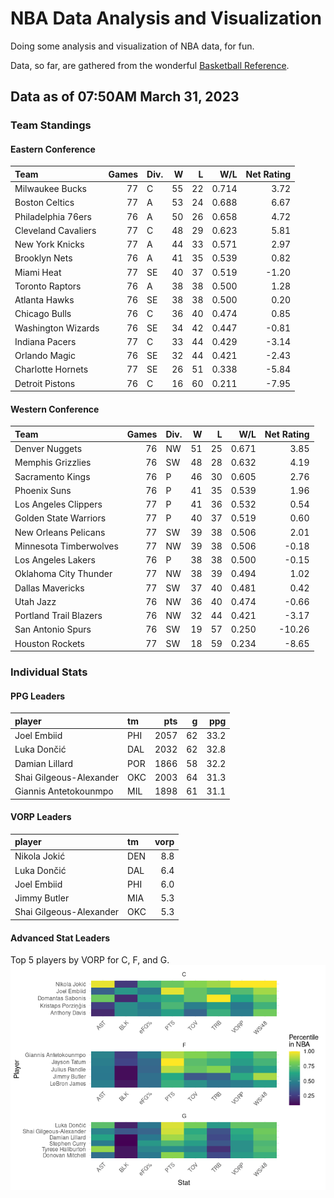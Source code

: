 # NBA Data Analysis and Visualization

Doing some analysis and visualization of NBA data, for fun.

Data, so far, are gathered from the wonderful [Basketball
Reference](https://www.basketball-reference.com/).

## Data as of 07:50AM March 31, 2023

### Team Standings

#### Eastern Conference

| Team                | Games | Div. |   W |   L |   W/L | Net Rating |
|:--------------------|------:|:-----|----:|----:|------:|-----------:|
| Milwaukee Bucks     |    77 | C    |  55 |  22 | 0.714 |       3.72 |
| Boston Celtics      |    77 | A    |  53 |  24 | 0.688 |       6.67 |
| Philadelphia 76ers  |    76 | A    |  50 |  26 | 0.658 |       4.72 |
| Cleveland Cavaliers |    77 | C    |  48 |  29 | 0.623 |       5.81 |
| New York Knicks     |    77 | A    |  44 |  33 | 0.571 |       2.97 |
| Brooklyn Nets       |    76 | A    |  41 |  35 | 0.539 |       0.82 |
| Miami Heat          |    77 | SE   |  40 |  37 | 0.519 |      -1.20 |
| Toronto Raptors     |    76 | A    |  38 |  38 | 0.500 |       1.28 |
| Atlanta Hawks       |    76 | SE   |  38 |  38 | 0.500 |       0.20 |
| Chicago Bulls       |    76 | C    |  36 |  40 | 0.474 |       0.85 |
| Washington Wizards  |    76 | SE   |  34 |  42 | 0.447 |      -0.81 |
| Indiana Pacers      |    77 | C    |  33 |  44 | 0.429 |      -3.14 |
| Orlando Magic       |    76 | SE   |  32 |  44 | 0.421 |      -2.43 |
| Charlotte Hornets   |    77 | SE   |  26 |  51 | 0.338 |      -5.84 |
| Detroit Pistons     |    76 | C    |  16 |  60 | 0.211 |      -7.95 |

#### Western Conference

| Team                   | Games | Div. |   W |   L |   W/L | Net Rating |
|:-----------------------|------:|:-----|----:|----:|------:|-----------:|
| Denver Nuggets         |    76 | NW   |  51 |  25 | 0.671 |       3.85 |
| Memphis Grizzlies      |    76 | SW   |  48 |  28 | 0.632 |       4.19 |
| Sacramento Kings       |    76 | P    |  46 |  30 | 0.605 |       2.76 |
| Phoenix Suns           |    76 | P    |  41 |  35 | 0.539 |       1.96 |
| Los Angeles Clippers   |    77 | P    |  41 |  36 | 0.532 |       0.54 |
| Golden State Warriors  |    77 | P    |  40 |  37 | 0.519 |       0.60 |
| New Orleans Pelicans   |    77 | SW   |  39 |  38 | 0.506 |       2.01 |
| Minnesota Timberwolves |    77 | NW   |  39 |  38 | 0.506 |      -0.18 |
| Los Angeles Lakers     |    76 | P    |  38 |  38 | 0.500 |      -0.15 |
| Oklahoma City Thunder  |    77 | NW   |  38 |  39 | 0.494 |       1.02 |
| Dallas Mavericks       |    77 | SW   |  37 |  40 | 0.481 |       0.42 |
| Utah Jazz              |    76 | NW   |  36 |  40 | 0.474 |      -0.66 |
| Portland Trail Blazers |    76 | NW   |  32 |  44 | 0.421 |      -3.17 |
| San Antonio Spurs      |    76 | SW   |  19 |  57 | 0.250 |     -10.26 |
| Houston Rockets        |    77 | SW   |  18 |  59 | 0.234 |      -8.65 |

### Individual Stats

#### PPG Leaders

| player                  | tm  |  pts |   g |  ppg |
|:------------------------|:----|-----:|----:|-----:|
| Joel Embiid             | PHI | 2057 |  62 | 33.2 |
| Luka Dončić             | DAL | 2032 |  62 | 32.8 |
| Damian Lillard          | POR | 1866 |  58 | 32.2 |
| Shai Gilgeous-Alexander | OKC | 2003 |  64 | 31.3 |
| Giannis Antetokounmpo   | MIL | 1898 |  61 | 31.1 |

#### VORP Leaders

| player                  | tm  | vorp |
|:------------------------|:----|-----:|
| Nikola Jokić            | DEN |  8.8 |
| Luka Dončić             | DAL |  6.4 |
| Joel Embiid             | PHI |  6.0 |
| Jimmy Butler            | MIA |  5.3 |
| Shai Gilgeous-Alexander | OKC |  5.3 |

#### Advanced Stat Leaders

Top 5 players by VORP for C, F, and G.
![](README_files/figure-gfm/README-unnamed-chunk-7-1.png)<!-- -->
